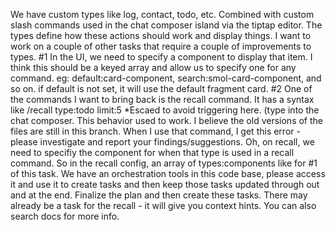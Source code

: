 We have custom types like log, contact, todo, etc. Combined with custom slash commands used in the chat composer island via the tiptap editor. The types define how these actions should work and display things. I want to work on a couple of other tasks that require a couple of improvements to types. #1 In the UI, we need to specify a component to display that item. I think this should be a keyed array and allow us to specify one for any command. eg: default:card-component, search:smol-card-component, and so on. if default is not set, it will use the default fragment card. #2 One of the commands I want to bring back is the recall command. It has a syntax like \/recall type:todo limit:5 *Escaed to avoid triggering here. (type into the chat composer. This behavior used to work. I believe the old versions of the files are still in this branch. When I use that command, I get this error - please investigate and report your findings/suggestions. Oh, on recall, we need to specifiy the component for when that type is used in a recall command. So in the recall config, an array of types:components like for #1 of this task. We have an orchestration tools in this code base, please access it and use it to create tasks and then keep those tasks updated through out and at the end. Finalize the plan and then create these tasks. There may already be a task for the recall - it will give you context hints. You can also search docs for more info.
